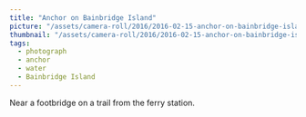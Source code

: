 ```yaml
---
title: "Anchor on Bainbridge Island"
picture: "/assets/camera-roll/2016/2016-02-15-anchor-on-bainbridge-island/20160215_215320622_iOS.jpg"
thumbnail: "/assets/camera-roll/2016/2016-02-15-anchor-on-bainbridge-island/20160215_215320622_iOS-thumbnail.jpg"
tags:
  - photograph
  - anchor
  - water
  - Bainbridge Island
---
```

Near a footbridge on a trail from the ferry station.